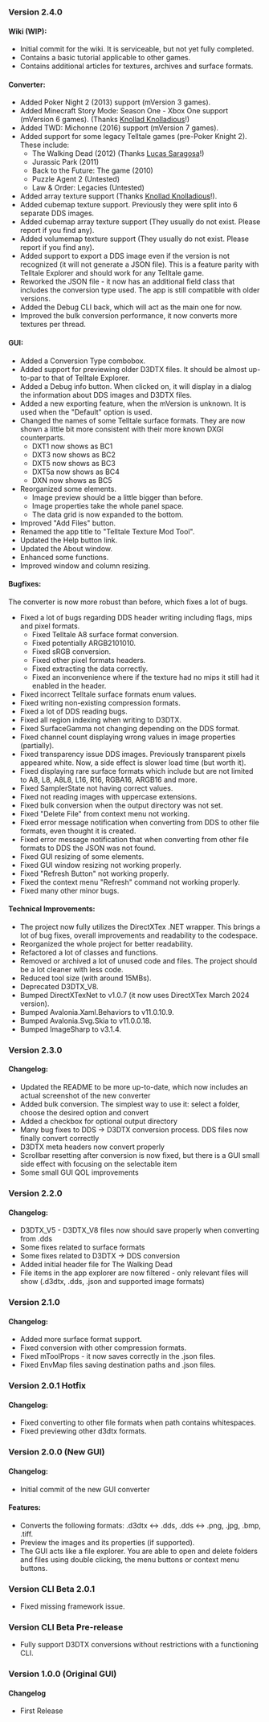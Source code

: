 
### Version 2.4.0

#### Wiki (WIP):
- Initial commit for the wiki. It is serviceable, but not yet fully completed.
- Contains a basic tutorial applicable to other games.
- Contains additional articles for textures, archives and surface formats.

#### Converter:
- Added Poker Night 2 (2013) support (mVersion 3 games).
- Added Minecraft Story Mode: Season One - Xbox One support (mVersion 6 games). (Thanks [Knollad Knolladious](https://www.youtube.com/channel/UCegvS4IJnO926qnuIEfQfJw)!)
- Added TWD: Michonne (2016) support (mVersion 7 games). 
- Added support for some legacy Telltale games (pre-Poker Knight 2). These include:
    - The Walking Dead (2012) (Thanks [Lucas Saragosa](https://github.com/LucasSaragosa)!)
    - Jurassic Park (2011)
    - Back to the Future: The game (2010)
    - Puzzle Agent 2 (Untested)
    - Law & Order: Legacies (Untested)
- Added array texture support (Thanks [Knollad Knolladious](https://www.youtube.com/channel/UCegvS4IJnO926qnuIEfQfJw)!).
- Added cubemap texture support. Previously they were split into 6 separate DDS images.
- Added cubemap array texture support (They usually do not exist. Please report if you find any).
- Added volumemap texture support (They usually do not exist. Please report if you find any).
- Added support to export a DDS image even if the version is not recognized (it will not generate a JSON file). This is a feature parity with Telltale Explorer and should work for any Telltale game.
- Reworked the JSON file - it now has an additional field class that includes the conversion type used. The app is still compatible with older versions.
- Added the Debug CLI back, which will act as the main one for now.
- Improved the bulk conversion performance, it now converts more textures per thread.

#### GUI: 
- Added a Conversion Type combobox. 
- Added support for previewing older D3DTX files. It should be almost up-to-par to that of Telltale Explorer. 
- Added a Debug info button. When clicked on, it will display in a dialog the information about DDS images and D3DTX files.
- Added a new exporting feature, when the mVersion is unknown. It is used when the "Default" option is used.
- Changed the names of some Telltale surface formats. They are now shown a little bit more consistent with their more known DXGI counterparts.
    - DXT1   now shows as BC1
    - DXT3   now shows as BC2
    - DXT5   now shows as BC3
    - DXT5a now shows as BC4
    - DXN    now shows as BC5
- Reorganized some elements. 
    - Image preview should be a little bigger than before.
    - Image properties take the whole panel space.
    - The data grid is now expanded to the bottom.
- Improved "Add Files" button.
- Renamed the app title to "Telltale Texture Mod Tool".
- Updated the Help button link.
- Updated the About window.
- Enhanced some functions.
- Improved window and column resizing.

#### Bugfixes:
The converter is now more robust than before, which fixes a lot of bugs.
- Fixed a lot of bugs regarding DDS header writing including flags, mips and pixel formats. 
    - Fixed Telltale A8 surface format conversion.
    - Fixed potentially ARGB2101010.
    - Fixed sRGB conversion.
    - Fixed other pixel formats headers.
    - Fixed extracting the data correctly.
    - Fixed an inconvenience where if the texture had no mips it still had it enabled in the header.
- Fixed incorrect Telltale surface formats enum values.
- Fixed writing non-existing compression formats.
- Fixed a lot of DDS reading bugs.
- Fixed all region indexing when writing to D3DTX.
- Fixed SurfaceGamma not changing depending on the DDS format.
- Fixed channel count displaying wrong values in image properties (partially).
- Fixed transparency issue DDS images. Previously transparent pixels appeared white. Now, a side effect is slower load time (but worth it).
- Fixed displaying rare surface formats which include but are not limited to A8, L8, A8L8, L16, R16, RGBA16, ARGB16 and more.
- Fixed SamplerState not having correct values.
- Fixed not reading images with uppercase extensions.
- Fixed bulk conversion when the output directory was not set.
- Fixed "Delete File" from context menu not working.
- Fixed error message notification when converting from DDS to other file formats, even thought it is created.
- Fixed error message notification that when converting from other file formats to DDS the JSON was not found.
- Fixed GUI resizing of some elements.
- Fixed GUI window resizing not working properly.
- Fixed "Refresh Button" not working properly.
- Fixed the context menu "Refresh" command not working properly.
- Fixed many other minor bugs.

#### Technical Improvements:
- The project now fully utilizes the DirectXTex .NET wrapper. This brings a lot of bug fixes, overall improvements and readability to the codespace.
- Reorganized the whole project for better readability.
- Refactored a lot of classes and functions.
- Removed or archived a lot of unused code and files. The project should be a lot cleaner with less code. 
- Reduced tool size (with around 15MBs).
- Deprecated D3DTX_V8.
- Bumped DirectXTexNet to v1.0.7 (it now uses DirectXTex March 2024 version).
- Bumped Avalonia.Xaml.Behaviors to v11.0.10.9.
- Bumped Avalonia.Svg.Skia to v11.0.0.18.
- Bumped ImageSharp to v3.1.4.

### Version 2.3.0

#### Changelog:
- Updated the README to be more up-to-date, which now includes an actual screenshot of the new converter
- Added bulk conversion. The simplest way to use it: select a folder, choose the desired option and convert
- Added a checkbox for optional output directory
- Many bug fixes to DDS -> D3DTX conversion process. DDS files now finally convert correctly
- D3DTX meta headers now convert properly
- Scrollbar resetting after conversion is now fixed, but there is a GUI small side effect with focusing on the selectable item
- Some small GUI QOL improvements

### Version 2.2.0

#### Changelog:
- D3DTX_V5 - D3DTX_V8 files now should save properly when converting from .dds
- Some fixes related to surface formats
- Some fixes related to D3DTX -> DDS conversion
- Added initial header file for The Walking Dead
- File items in the app explorer are now filtered - only relevant files will show (.d3dtx, .dds, .json and supported image formats)

### Version 2.1.0

#### Changelog:
- Added more surface format support.
- Fixed conversion with other compression formats.
- Fixed mToolProps - it now saves correctly in the .json files.
- Fixed EnvMap files saving destination paths and .json files.

### Version 2.0.1 Hotfix

#### Changelog:
- Fixed converting to other file formats when path contains whitespaces.
- Fixed previewing other d3dtx formats.

### Version 2.0.0 (New GUI)

#### Changelog:
- Initial commit of the new GUI converter

#### Features:
- Converts the following formats: .d3dtx <-> .dds, .dds <-> .png, .jpg, .bmp, .tiff.
- Preview the images and its properties (if supported).
- The GUI acts like a file explorer. You are able to open and delete folders and files using double clicking, the menu buttons or context menu buttons.

### Version CLI Beta 2.0.1
- Fixed missing framework issue.

### Version CLI Beta Pre-release

- Fully support D3DTX conversions without restrictions with a functioning CLI.

### Version 1.0.0 (Original GUI)

#### Changelog
- First Release



